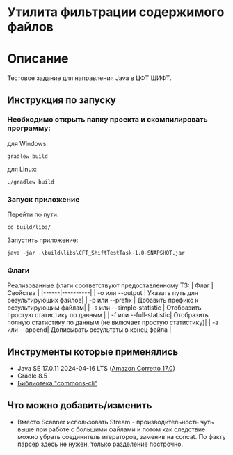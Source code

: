 
# Утилита фильтрации содержимого файлов
# Описание
Тестовое задание для направления Java в ЦФТ ШИФТ.

## Инструкция по запуску

### Необходимо открыть папку проекта и скомпилировать программу: 

для Windows:
```terminal
gradlew build
```

для Linux:
```terminal
./gradlew build
```

### Запуск приложение

Перейти по пути:
```terminal
cd build/libs/
```

Запустить приложение: 
```terminal
java -jar .\build\libs\CFT_ShiftTestTask-1.0-SNAPSHOT.jar
```

### Флаги
Реализованные флаги соответствуют предоставленному ТЗ:
| Флаг | Свойства |
|------|----------|
| -o или --output | Указать путь для результирующих файлов|
| -p или --prefix | Добавить префикс к результирующим файлам|
| -s или --simple-statistic | Отобразить простую статистику по данным |
| -f или --full-statistic| Отобразить полную статистику по данным (не включает простую статистику)|
| -a или --append| Дописывать результаты в конец файла |

## Инструменты которые применялись
- Java SE 17.0.11 2024-04-16 LTS ([Amazon Corretto 17.0](https://docs.aws.amazon.com/corretto/latest/corretto-17-ug/downloads-list.html))
- Gradle 8.5
- [Библиотека "commons-cli"](https://www.mvnrepository.com/artifact/commons-cli/commons-cli)

## Что можно добавить/изменить
- Вместо Scanner использовать Stream - производительность чуть выше при работе с большими файлами и потом как следствие можно убрать соединитель итераторов, заменив на concat. По факту парсер здесь не нужен, только разделение построчно.
